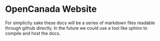 # OpenCanada Website

For simplicity sake these docs will be a series of markdown files
readable through github directly. In the future we could use a tool like
sphinx to compile and host the docs.
